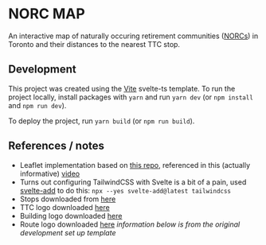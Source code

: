 # NORC MAP
An interactive map of naturally occuring retirement communities
([NORCs](https://norcinnovationcentre.ca/)) in Toronto and their distances to
the nearest TTC stop. 

## Development
This project was created using the [Vite](https://vitejs.dev/guide/) svelte-ts template. To run the project locally, install
packages with `yarn` and run `yarn dev` (or `npm install` and `npm run dev`).

To deploy the project, run `yarn build` (or `npm run build`).

## References / notes
- Leaflet implementation based on [this
  repo](https://github.com/ShipBit/sveltekit-leaflet/), referenced in this
  (actually informative) [video](https://www.youtube.com/watch?v=JFctWXEzFZw&ab_channel=ShipBit)
- Turns out configuring TailwindCSS with Svelte is a bit of a pain, used
  [svelte-add](https://github.com/svelte-add/svelte-add) to do this: `npx --yes
  svelte-add@latest tailwindcss`
- Stops downloaded from [here](https://ckan0.cf.opendata.inter.prod-toronto.ca/dataset/7795b45e-e65a-4465-81fc-c36b9dfff169/resource/cfb6b2b8-6191-41e3-bda1-b175c51148cb/download/opendata_ttc_schedules.zip)
- TTC logo downloaded [here](https://worldvectorlogo.com/downloaded/g-03-a101-ttc-logo)
- Building logo downloaded
  [here](https://www.reshot.com/free-svg-icons/item/apartments-5XB6RL3VT7/)
- Route logo downloaded [here](https://www.reshot.com/free-svg-icons/item/map-route-NSD39WHTAV/)
_information below is from the original development set up template_